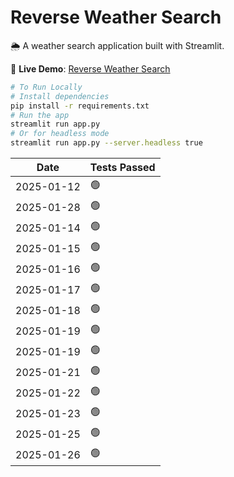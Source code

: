 # Reverse Weather Search

🌦️ A weather search application built with Streamlit.

🔗 **Live Demo**: [Reverse Weather Search](https://reverseweathersearch.streamlit.app/)

```bash
# To Run Locally
# Install dependencies
pip install -r requirements.txt
# Run the app
streamlit run app.py
# Or for headless mode
streamlit run app.py --server.headless true
```
| Date       | Tests Passed |
|------------|--------------|
| 2025-01-12 | 🟢           |
| 2025-01-28 | 🟢           |
| 2025-01-14 | 🟢           |
| 2025-01-15 | 🟢           |
| 2025-01-16 | 🟢           |
| 2025-01-17 | 🟢           |
| 2025-01-18 | 🟢           |
| 2025-01-19 | 🟢           |
| 2025-01-19 | 🟢           |
| 2025-01-21 | 🟢           |
| 2025-01-22 | 🟢           |
| 2025-01-23 | 🟢           |
| 2025-01-25 | 🟢           |
| 2025-01-26 | 🟢           |
